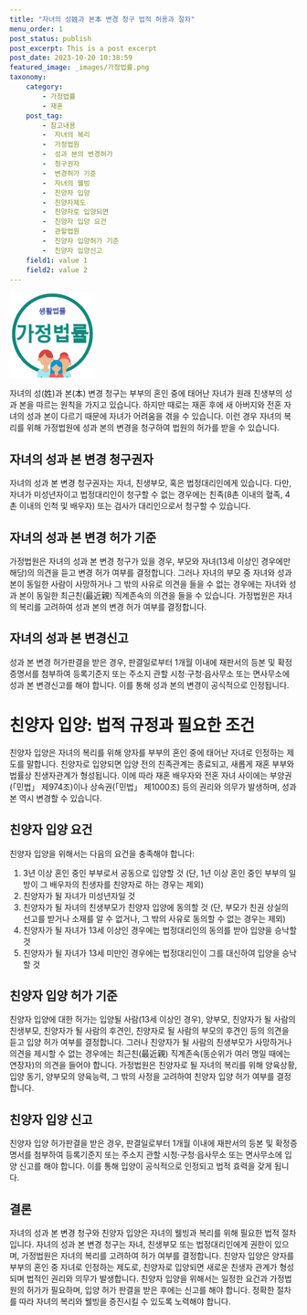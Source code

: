```yaml
---
title: "자녀의 성姓과 본本 변경 청구 법적 허용과 절차"
menu_order: 1
post_status: publish
post_excerpt: This is a post excerpt
post_date: 2023-10-20 10:38:59
featured_image: _images/가정법률.png
taxonomy:
    category:
        - 가정법률
        - 재혼
    post_tag:
        - 참고내용
        -  자녀의 복리
        -  가정법원
        -  성과 본의 변경허가
        -  청구권자
        -  변경허가 기준
        -  자녀의 웰빙
        -  친양자 입양
        -  친양자제도
        -  친양자로 입양되면
        -  친양자 입양 요건
        -  관할법원
        -  친양자 입양허가 기준
        -  친양자 입양신고
    field1: value 1
    field2: value 2
---
```


![가정법률](/_images/가정법률.png)

자녀의 성(姓)과 본(本) 변경 청구는 부부의 혼인 중에 태어난 자녀가 원래 친생부의 성과 본을 따르는 원칙을 가지고 있습니다. 하지만 때로는 재혼 후에 새 아버지와 전혼 자녀의 성과 본이 다르기 때문에 자녀가 어려움을 겪을 수 있습니다. 이런 경우 자녀의 복리를 위해 가정법원에 성과 본의 변경을 청구하여 법원의 허가를 받을 수 있습니다.

## 자녀의 성과 본 변경 청구권자

자녀의 성과 본 변경 청구권자는 자녀, 친생부모, 혹은 법정대리인에게 있습니다. 다만, 자녀가 미성년자이고 법정대리인이 청구할 수 없는 경우에는 친족(8촌 이내의 혈족, 4촌 이내의 인척 및 배우자) 또는 검사가 대리인으로서 청구할 수 있습니다.

## 자녀의 성과 본 변경 허가 기준

가정법원은 자녀의 성과 본 변경 청구가 있을 경우, 부모와 자녀(13세 이상인 경우에만 해당)의 의견을 듣고 변경 허가 여부를 결정합니다. 그러나 자녀의 부모 중 자녀와 성과 본이 동일한 사람이 사망하거나 그 밖의 사유로 의견을 들을 수 없는 경우에는 자녀와 성과 본이 동일한 최근친(最近親) 직계존속의 의견을 들을 수 있습니다. 가정법원은 자녀의 복리를 고려하여 성과 본의 변경 허가 여부를 결정합니다.

## 자녀의 성과 본 변경신고

성과 본 변경 허가판결을 받은 경우, 판결일로부터 1개월 이내에 재판서의 등본 및 확정증명서를 첨부하여 등록기준지 또는 주소지 관할 시청·구청·읍사무소 또는 면사무소에 성과 본 변경신고를 해야 합니다. 이를 통해 성과 본의 변경이 공식적으로 인정됩니다.

# 친양자 입양: 법적 규정과 필요한 조건

친양자 입양은 자녀의 복리를 위해 양자를 부부의 혼인 중에 태어난 자녀로 인정하는 제도를 말합니다. 친양자로 입양되면 입양 전의 친족관계는 종료되고, 새롭게 재혼 부부와 법률상 친생자관계가 형성됩니다. 이에 따라 재혼 배우자와 전혼 자녀 사이에는 부양권(「민법」 제974조)이나 상속권(「민법」 제1000조) 등의 권리와 의무가 발생하며, 성과 본 역시 변경할 수 있습니다.

## 친양자 입양 요건

친양자 입양을 위해서는 다음의 요건을 충족해야 합니다:

1. 3년 이상 혼인 중인 부부로서 공동으로 입양할 것 (단, 1년 이상 혼인 중인 부부의 일방이 그 배우자의 친생자를 친양자로 하는 경우는 제외)
2. 친양자가 될 자녀가 미성년자일 것
3. 친양자가 될 자녀의 친생부모가 친양자 입양에 동의할 것 (단, 부모가 친권 상실의 선고를 받거나 소재를 알 수 없거나, 그 밖의 사유로 동의할 수 없는 경우는 제외)
4. 친양자가 될 자녀가 13세 이상인 경우에는 법정대리인의 동의를 받아 입양을 승낙할 것
5. 친양자가 될 자녀가 13세 미만인 경우에는 법정대리인이 그를 대신하여 입양을 승낙할 것

## 친양자 입양 허가 기준

친양자 입양에 대한 허가는 입양될 사람(13세 이상인 경우), 양부모, 친양자가 될 사람의 친생부모, 친양자가 될 사람의 후견인, 친양자로 될 사람의 부모의 후견인 등의 의견을 듣고 입양 허가 여부를 결정합니다. 그러나 친양자가 될 사람의 친생부모가 사망하거나 의견을 제시할 수 없는 경우에는 최근친(最近親) 직계존속(동순위가 여러 명일 때에는 연장자)의 의견을 들어야 합니다. 가정법원은 친양자로 될 자녀의 복리를 위해 양육상황, 입양 동기, 양부모의 양육능력, 그 밖의 사정을 고려하여 친양자 입양 허가 여부를 결정합니다.

## 친양자 입양 신고

친양자 입양 허가판결을 받은 경우, 판결일로부터 1개월 이내에 재판서의 등본 및 확정증명서를 첨부하여 등록기준지 또는 주소지 관할 시청·구청·읍사무소 또는 면사무소에 입양 신고를 해야 합니다. 이를 통해 입양이 공식적으로 인정되고 법적 효력을 갖게 됩니다.

## 결론

자녀의 성과 본 변경 청구와 친양자 입양은 자녀의 웰빙과 복리를 위해 필요한 법적 절차입니다. 자녀의 성과 본 변경 청구는 자녀, 친생부모 또는 법정대리인에게 권한이 있으며, 가정법원은 자녀의 복리를 고려하여 허가 여부를 결정합니다. 친양자 입양은 양자를 부부의 혼인 중 자녀로 인정하는 제도로, 친양자로 입양되면 새로운 친생자 관계가 형성되며 법적인 권리와 의무가 발생합니다. 친양자 입양을 위해서는 일정한 요건과 가정법원의 허가가 필요하며, 입양 허가 판결을 받은 후에는 신고를 해야 합니다. 정확한 절차를 따라 자녀의 복리와 웰빙을 증진시킬 수 있도록 노력해야 합니다.


